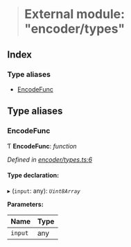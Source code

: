 > # External module: "encoder/types"

## Index

### Type aliases

* [EncodeFunc](_encoder_types_.md#encodefunc)

## Type aliases

###  EncodeFunc

Ƭ **EncodeFunc**: *function*

*Defined in [encoder/types.ts:6](https://github.com/polkadot-js/common/blob/395569c/packages/util-rlp/src/encoder/types.ts#L6)*

#### Type declaration:

▸ (`input`: any): *`Uint8Array`*

**Parameters:**

Name | Type |
------ | ------ |
`input` | any |